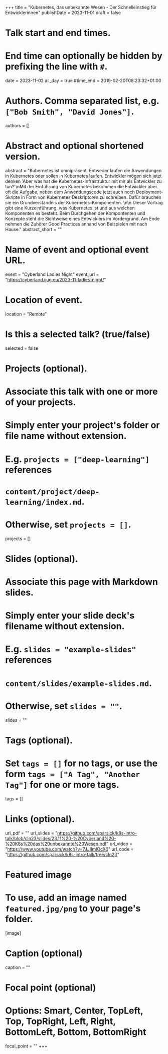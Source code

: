+++
title = "Kubernetes, das unbekannte Wesen - Der Schnelleinstieg für Entwicklerinnen"
publishDate = 2023-11-01
draft = false

# Talk start and end times.
#   End time can optionally be hidden by prefixing the line with `#`.
date = 2023-11-02
all_day = true
#time_end = 2019-02-20T08:23:32+01:00

# Authors. Comma separated list, e.g. `["Bob Smith", "David Jones"]`.
authors = []

# Abstract and optional shortened version.
abstract = "Kubernetes ist omnipräsent. Entweder laufen die Anwendungen in Kubernetes oder sollen in Kubernetes laufen. Entwickler mögen sich jetzt denken 'Aber was hat die Kubernetes-Infrastruktur mit mir als Entwickler zu tun?'\nMit der Einführung von Kubernetes bekommen die Entwickler aber oft die Aufgabe, neben dem Anwendungscode jetzt auch noch Deployment-Skripte in Form von Kubernetes Deskriptoren zu schreiben. Dafür brauchen sie ein Grundverständnis der Kubernetes-Komponenten. \n\n Dieser Vortrag gibt eine Kurzeinführung, was Kubernetes ist und aus welchen Komponenten es besteht. Beim Durchgehen der Kompontenten und Konzepte steht die Sichtweise eines Entwicklers im Vordergrund. Am Ende nehmen die Zuhörer Good Practices anhand von Beispielen mit nach Hause."
abstract_short = ""

# Name of event and optional event URL.
event = "Cyberland Ladies Night"
event_url = "https://cyberland.ijug.eu/2023-11-ladies-night/"

# Location of event.
location = "Remote"

# Is this a selected talk? (true/false)
selected = false

# Projects (optional).
#   Associate this talk with one or more of your projects.
#   Simply enter your project's folder or file name without extension.
#   E.g. `projects = ["deep-learning"]` references
#   `content/project/deep-learning/index.md`.
#   Otherwise, set `projects = []`.
projects = []

# Slides (optional).
#   Associate this page with Markdown slides.
#   Simply enter your slide deck's filename without extension.
#   E.g. `slides = "example-slides"` references
#   `content/slides/example-slides.md`.
#   Otherwise, set `slides = ""`.
slides = ""

# Tags (optional).
#   Set `tags = []` for no tags, or use the form `tags = ["A Tag", "Another Tag"]` for one or more tags.
tags = []

# Links (optional).
url_pdf = ""
url_slides = "https://github.com/sparsick/k8s-intro-talk/blob/cln23/slides/23.11%20-%20Cyberland%20-%20K8s%20das%20unbekannte%20Wesen.pdf"
url_video = "https://www.youtube.com/watch?v=7JJIImlOcX0"
url_code = "https://github.com/sparsick/k8s-intro-talk/tree/cln23"

# Featured image
# To use, add an image named `featured.jpg/png` to your page's folder.
[image]
  # Caption (optional)
  caption = ""

  # Focal point (optional)
  # Options: Smart, Center, TopLeft, Top, TopRight, Left, Right, BottomLeft, Bottom, BottomRight
  focal_point = ""
+++
